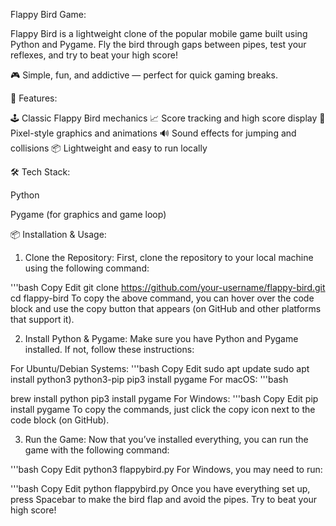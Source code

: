 Flappy Bird Game:

Flappy Bird is a lightweight clone of the popular mobile game built using Python and Pygame. Fly the bird through gaps between pipes, test your reflexes, and try to beat your high score!

🎮 Simple, fun, and addictive — perfect for quick gaming breaks.



🚀 Features:

🕹️ Classic Flappy Bird mechanics
📈 Score tracking and high score display
🎨 Pixel-style graphics and animations
🔊 Sound effects for jumping and collisions
📦 Lightweight and easy to run locally



🛠️ Tech Stack:

Python

Pygame (for graphics and game loop)



📦 Installation & Usage:

1. Clone the Repository:
First, clone the repository to your local machine using the following command:

'''bash
Copy
Edit
git clone https://github.com/your-username/flappy-bird.git
cd flappy-bird
To copy the above command, you can hover over the code block and use the copy button that appears (on GitHub and other platforms that support it).

2. Install Python & Pygame:
Make sure you have Python and Pygame installed. If not, follow these instructions:

For Ubuntu/Debian Systems:
'''bash
Copy
Edit
sudo apt update
sudo apt install python3 python3-pip
pip3 install pygame
For macOS:
'''bash


brew install python
pip3 install pygame
For Windows:
'''bash
Copy
Edit
pip install pygame
To copy the commands, just click the copy icon next to the code block (on GitHub).

3. Run the Game:
Now that you’ve installed everything, you can run the game with the following command:

'''bash
Copy
Edit
python3 flappybird.py
For Windows, you may need to run:

'''bash
Copy
Edit
python flappybird.py
Once you have everything set up, press Spacebar to make the bird flap and avoid the pipes. Try to beat your high score!


   
  


  







